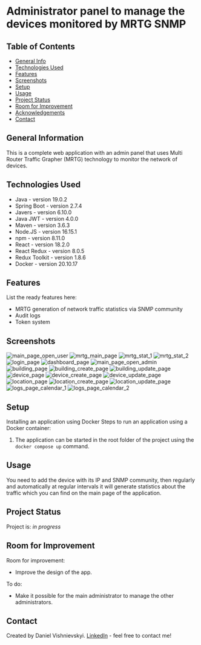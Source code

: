 # Administrator panel to manage the devices monitored by MRTG SNMP

## Table of Contents
* [General Info](#general-information)
* [Technologies Used](#technologies-used)
* [Features](#features)
* [Screenshots](#screenshots)
* [Setup](#setup)
* [Usage](#usage)
* [Project Status](#project-status)
* [Room for Improvement](#room-for-improvement)
* [Acknowledgements](#acknowledgements)
* [Contact](#contact)
<!-- * [License](#license) -->


## General Information
This is a complete web application with an admin panel that uses Multi Router Traffic Grapher (MRTG) technology to monitor the network of devices.  


## Technologies Used
- Java - version 19.0.2
- Spring Boot - version 2.7.4
- Javers - version 6.10.0
- Java JWT - version 4.0.0
- Maven - version 3.6.3
- Node.JS - version 16.15.1
- npm - version 8.11.0
- React - version 18.2.0
- React Redux - version 8.0.5
- Redux Toolkit - version 1.8.6
- Docker - version 20.10.17




## Features
List the ready features here:
- MRTG generation of network traffic statistics via SNMP community
- Audit logs
- Token system


## Screenshots
![main_page_open_user](https://github.com/DanielVsh/Admin-panel-monitoring-devices-MRTG-SNMP/assets/103316975/1b3bab34-4821-45dc-b11c-14a38b03d63c)
![mrtg_main_page](https://github.com/DanielVsh/Admin-panel-monitoring-devices-MRTG-SNMP/assets/103316975/5c0994d7-433d-46e6-ac92-1d52fac9cf21)
![mrtg_stat_1](https://github.com/DanielVsh/Admin-panel-monitoring-devices-MRTG-SNMP/assets/103316975/53f0a027-cabb-4297-9dc0-c4a36c86d33a)
![mrtg_stat_2](https://github.com/DanielVsh/Admin-panel-monitoring-devices-MRTG-SNMP/assets/103316975/ad7f5692-b2b4-40f6-a556-46912a106398)
![login_page](https://github.com/DanielVsh/Admin-panel-monitoring-devices-MRTG-SNMP/assets/103316975/9be964f0-cc5d-4ac6-9d19-7943288c68ae)
![dashboard_page](https://github.com/DanielVsh/Admin-panel-monitoring-devices-MRTG-SNMP/assets/103316975/c430199e-bf5c-4349-8551-b2d21ed3cde1)
![main_page_open_admin](https://github.com/DanielVsh/Admin-panel-monitoring-devices-MRTG-SNMP/assets/103316975/e2c35d71-7414-4e39-a88c-4937573e5277)
![building_page](https://github.com/DanielVsh/Admin-panel-monitoring-devices-MRTG-SNMP/assets/103316975/555a6cfc-1ed3-4957-ae34-983a5468e0b8)
![building_create_page](https://github.com/DanielVsh/Admin-panel-monitoring-devices-MRTG-SNMP/assets/103316975/8982cc69-cb27-49f7-9bc8-6f6d2223996a)
![building_update_page](https://github.com/DanielVsh/Admin-panel-monitoring-devices-MRTG-SNMP/assets/103316975/1a457580-8b88-4d6a-aafc-37619ddc48e0)
![device_page](https://github.com/DanielVsh/Admin-panel-monitoring-devices-MRTG-SNMP/assets/103316975/bf7bb550-c324-4e3a-8148-958545ec7eb9)
![device_create_page](https://github.com/DanielVsh/Admin-panel-monitoring-devices-MRTG-SNMP/assets/103316975/6f1ff830-8644-4438-a44f-a8482e68ad0f)
![device_update_page](https://github.com/DanielVsh/Admin-panel-monitoring-devices-MRTG-SNMP/assets/103316975/c823e41a-722e-4b53-8086-5613c08e8e12)
![location_page](https://github.com/DanielVsh/Admin-panel-monitoring-devices-MRTG-SNMP/assets/103316975/d95f9a01-45df-44eb-9333-788a653ecf28)
![location_create_page](https://github.com/DanielVsh/Admin-panel-monitoring-devices-MRTG-SNMP/assets/103316975/d5e3cbdd-4f3a-4331-8cc1-2d53c7667f09)
![location_update_page](https://github.com/DanielVsh/Admin-panel-monitoring-devices-MRTG-SNMP/assets/103316975/b61a21dd-0da2-4040-9bb2-07b09c920662)
![logs_page_calendar_1](https://github.com/DanielVsh/Admin-panel-monitoring-devices-MRTG-SNMP/assets/103316975/52fe0c2b-13a0-44b9-a0c2-8988de692378)
![logs_page_calendar_2](https://github.com/DanielVsh/Admin-panel-monitoring-devices-MRTG-SNMP/assets/103316975/13c409ad-f594-406d-be97-8923c20db016)


## Setup
Installing an application using Docker
Steps to run an application using a Docker container:
   1. The application can be started in the root folder of the project using the `docker compose up` command.


## Usage
You need to add the device with its IP and SNMP community, then regularly and automatically at regular intervals it will generate statistics about the traffic which you can find on the main page of the application.


## Project Status
Project is: _in progress_


## Room for Improvement
Room for improvement:
- Improve the design of the app.


To do:
- Make it possible for the main administrator to manage the other administrators. 



## Contact
Created by Daniel Vishnievskyi. 
[LinkedIn](https://linkedin.com/in/daniel-vishnievskyi) - feel free to contact me!


<!-- Optional -->
<!-- ## License -->
<!-- This project is open source and available under the [... License](). -->

<!-- You don't have to include all sections - just the one's relevant to your project -->
